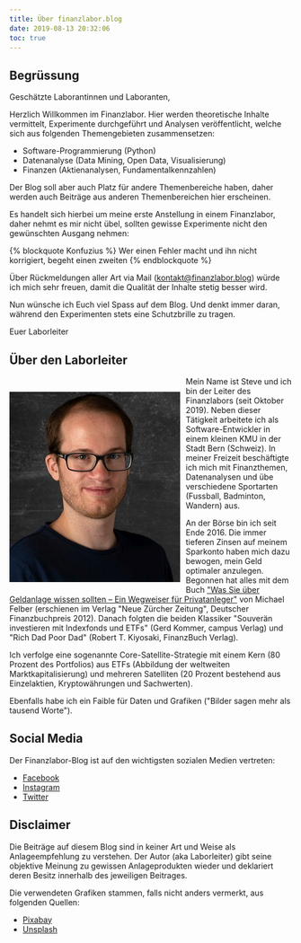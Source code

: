 ```yaml
---
title: Über finanzlabor.blog
date: 2019-08-13 20:32:06
toc: true
---
```


## Begrüssung

Geschätzte Laborantinnen und Laboranten,

Herzlich Willkommen im Finanzlabor. Hier werden theoretische Inhalte vermittelt, Experimente durchgeführt und Analysen veröffentlicht, welche sich aus folgenden Themengebieten zusammensetzen:

* Software-Programmierung (Python)
* Datenanalyse (Data Mining, Open Data, Visualisierung)
* Finanzen (Aktienanalysen, Fundamentalkennzahlen)

Der Blog soll aber auch Platz für andere Themenbereiche haben, daher werden auch Beiträge aus anderen Themenbereichen hier erscheinen.

Es handelt sich hierbei um meine erste Anstellung in einem Finanzlabor, daher nehmt es mir nicht übel, sollten gewisse Experimente nicht den gewünschten Ausgang nehmen:

{% blockquote Konfuzius %}
Wer einen Fehler macht und ihn nicht korrigiert, begeht einen zweiten
{% endblockquote %}

Über Rückmeldungen aller Art via Mail (kontakt@finanzlabor.blog) würde ich mich sehr freuen, damit die Qualität der Inhalte stetig besser wird.

Nun wünsche ich Euch viel Spass auf dem Blog. Und denkt immer daran, während den Experimenten stets eine Schutzbrille zu tragen.

Euer Laborleiter

## Über den Laborleiter

<img src="steve.jpg" style="float: left; padding-right: 10px; padding-bottom: 10px; padding-top: 27px"/>
Mein Name ist Steve und ich bin der Leiter des Finanzlabors (seit Oktober 2019). Neben dieser Tätigkeit arbeitete ich als Software-Entwickler in einem kleinen KMU in der Stadt Bern (Schweiz). In meiner Freizeit beschäftigte ich mich mit Finanzthemen, Datenanalysen und übe verschiedene Sportarten (Fussball, Badminton, Wandern) aus.

An der Börse bin ich seit Ende 2016. Die immer tieferen Zinsen auf meinem Sparkonto haben mich dazu bewogen, mein Geld optimaler anzulegen. Begonnen hat alles mit dem Buch ["Was Sie über Geldanlage wissen sollten – Ein Wegweiser für Privatanleger"](https://www.nzz-libro.ch/9783038100331/was-sie-ueber-geldanlage-wissen-sollten) von Michael Felber (erschienen im Verlag "Neue Zürcher Zeitung", Deutscher Finanzbuchpreis 2012). Danach folgten die beiden Klassiker "Souverän investieren mit Indexfonds und ETFs" (Gerd Kommer, campus Verlag) und "Rich Dad Poor Dad" (Robert T. Kiyosaki, FinanzBuch Verlag).

Ich verfolge eine sogenannte Core-Satellite-Strategie mit einem Kern (80 Prozent des Portfolios) aus ETFs (Abbildung der weltweiten Marktkapitalisierung) und mehreren Satelliten (20 Prozent bestehend aus Einzelaktien, Kryptowährungen und Sachwerten).

Ebenfalls habe ich ein Faible für Daten und Grafiken ("Bilder sagen mehr als tausend Worte").

## Social Media
Der Finanzlabor-Blog ist auf den wichtigsten sozialen Medien vertreten:
* [Facebook](https://www.facebook.com/Finanzlabor-2738051906209104)
* [Instagram](https://www.instagram.com/finanzlabor)
* [Twitter](https://twitter.com/finanzlabor)

## Disclaimer

Die Beiträge auf diesem Blog sind in keiner Art und Weise als Anlageempfehlung zu verstehen. Der Autor (aka Laborleiter) gibt seine objektive Meinung zu gewissen Anlageprodukten wieder und deklariert deren Besitz innerhalb des jeweiligen Beitrages.

Die verwendeten Grafiken stammen, falls nicht anders vermerkt, aus folgenden Quellen:

* [Pixabay](https://pixabay.com)
* [Unsplash](https://unsplash.com)
